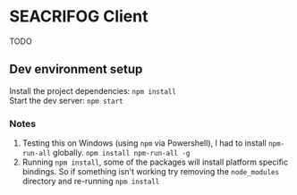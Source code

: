 # SEACRIFOG Client
TODO


## Dev environment setup
Install the project dependencies: `npm install`<br>
Start the dev server: `npm start`

### Notes
1. Testing this on Windows (using `npm` via Powershell), I had to install `npm-run-all` globally. `npm install npm-run-all -g`
2. Running `npm install`, some of the packages will install platform specific bindings. So if something isn't working try removing the `node_modules` directory and re-running `npm install`


